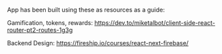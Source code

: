 App has been built using these as resources as a guide:

Gamification, tokens, rewards:
https://dev.to/miketalbot/client-side-react-router-pt2-routes-1g3g

Backend Design:
https://fireship.io/courses/react-next-firebase/

